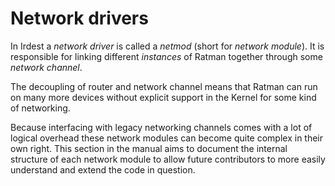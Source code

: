 # Network drivers

In Irdest a _network driver_ is called a _netmod_ (short for _network
module_).  It is responsible for linking different _instances_ of
Ratman together through some _network channel_.

The decoupling of router and network channel means that Ratman can run
on many more devices without explicit support in the Kernel for some
kind of networking.

Because interfacing with legacy networking channels comes with a lot
of logical overhead these network modules can become quite complex in
their own right.  This section in the manual aims to document the
internal structure of each network module to allow future contributors
to more easily understand and extend the code in question.

